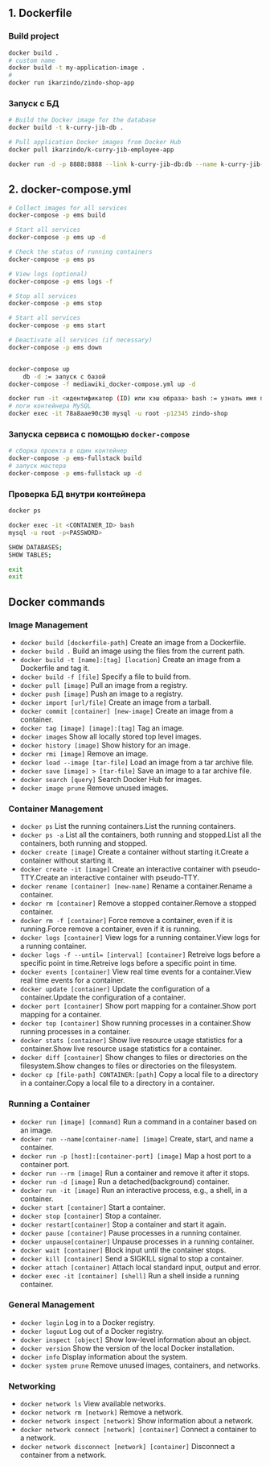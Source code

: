 ## 1. Dockerfile

### Build project

```bash
docker build .
# custom name
docker build -t my-application-image .
# 
docker run ikarzindo/zindo-shop-app
```

### Запуск с БД

```bash
# Build the Docker image for the database
docker build -t k-curry-jib-db .

# Pull application Docker images from Docker Hub
docker pull ikarzindo/k-curry-jib-employee-app

docker run -d -p 8888:8888 --link k-curry-jib-db:db --name k-curry-jib-employee --restart always ikarzindo/k-curry-jib-employee-app
```

## 2. docker-compose.yml

```bash
# Collect images for all services
docker-compose -p ems build

# Start all services
docker-compose -p ems up -d

# Check the status of running containers
docker-compose -p ems ps

# View logs (optional)
docker-compose -p ems logs -f

# Stop all services
docker-compose -p ems stop

# Start all services
docker-compose -p ems start

# Deactivate all services (if necessary)
docker-compose -p ems down
```

```bash

docker-compose up
    db -d := запуск с базой
docker-compose -f mediawiki_docker-compose.yml up -d

docker run -it <идентификатор (ID) или хэш образа> bash := узнать имя проекта java
# логи контейнера MySQL
docker exec -it 78a8aae90c30 mysql -u root -p12345 zindo-shop
```
 
### Запуска сервиса с помощью `docker-compose`

 ```bash
 # сборка проекта в один контейнер
 docker-compose -p ems-fullstack build
 # запуск мастера
 docker-compose -p ems-fullstack up -d
 ```
 
### Проверка БД внутри контейнера
 
```bash
docker ps

docker exec -it <CONTAINER_ID> bash
mysql -u root -p<PASSWORD>

SHOW DATABASES;
SHOW TABLES;

exit
exit
```

## Docker commands

### Image Management

- `docker build [dockerfile-path]` Create an image from a Dockerfile.
- `docker build .` Build an image using the files from the current path.
- `docker build -t [name]:[tag] [location]` Create an image from a Dockerfile and tag it.
- `docker build -f [file]` Specify a file to build from.
- `docker pull [image]` Pull an image from a registry.
- `docker push [image]` Push an image to a registry.
- `docker import [url/file]` Create an image from a tarball.
- `docker commit [container] [new-image]` Create an image from a container.
- `docker tag [image] [image]:[tag]` Tag an image.
- `docker images` Show all locally stored top level images.
- `docker history [image]` Show history for an image.
- `docker rmi [image]` Remove an image.
- `docker load --image [tar-file]` Load an image from a tar archive file.
- `docker save [image] > [tar-file]` Save an image to a tar archive file.
- `docker search [query]` Search Docker Hub for images.
- `docker image prune` Remove unused images.

### Container Management

- `docker ps` List the running containers.List the running containers.
- `docker ps -a` List all the containers, both running and stopped.List all the containers, both running and stopped.
- `docker create [image]` Create a container without starting it.Create a container without starting it.
- `docker create -it [image]` Create an interactive container with pseudo-TTY.Create an interactive container with pseudo-TTY.
- `docker rename [container] [new-name]` Rename a container.Rename a container.
- `docker rm [container]` Remove a stopped container.Remove a stopped container.
- `docker rm -f [container]` Force remove a container, even if it is running.Force remove a container, even if it is running.
- `docker logs [container]` View logs for a running container.View logs for a running container.
- `docker logs -f --until= [interval] [container]` Retreive logs before a specific point in time.Retreive logs before a specific point in time.
- `docker events [container]` View real time events for a container.View real time events for a container.
- `docker update [container]` Update the configuration of a container.Update the configuration of a container.
- `docker port [container]` Show port mapping for a container.Show port mapping for a container.
- `docker top [container]` Show running processes in a container.Show running processes in a container.
- `docker stats [container]` Show live resource usage statistics for a container.Show live resource usage statistics for a container.
- `docker diff [container]` Show changes to files or directories on the filesystem.Show changes to files or directories on the filesystem.
- `docker cp [file-path] CONTAINER:[path]` Copy a local file to a directory in a container.Copy a local file to a directory in a container.

### Running a Container

- `docker run [image] [command]` Run a command in a container based on an image.
- `docker run --name[container-name] [image]` Create, start, and name a container.
- `docker run -p [host]:[container-port] [image]` Map a host port to a container port.
- `docker run --rm [image]` Run a container and remove it after it stops.
- `docker run -d [image]` Run a detached(background) container.
- `docker run -it [image]` Run an interactive process, e.g., a shell, in a container.
- `docker start [container]` Start a container.
- `docker stop [container]` Stop a container.
- `docker restart[container]` Stop a container and start it again.
- `docker pause [container]` Pause processes in a running container.
- `docker unpause[container]` Unpause processes in a running container.
- `docker wait [container]` Block input until the container stops.
- `docker kill [container]` Send a SIGKILL signal to stop a container.
- `docker attach [container]` Attach local standard input, output and error.
- `docker exec -it [container] [shell]` Run a shell inside a running container.

### General Management

- `docker login` Log in to a Docker registry.
- `docker logout` Log out of a Docker registry.
- `docker inspect [object]` Show low-level information about an object.
- `docker version` Show the version of the local Docker installation.
- `docker info` Display information about the system.
- `docker system prune` Remove unused images, containers, and networks.

### Networking

- `docker network ls` View available networks.
- `docker network rm [network]` Remove a network.
- `docker network inspect [network]` Show information about a network.
- `docker network connect [network] [container]` Connect a container to a network.
- `docker network disconnect [network] [container]` Disconnect a container from a network.
